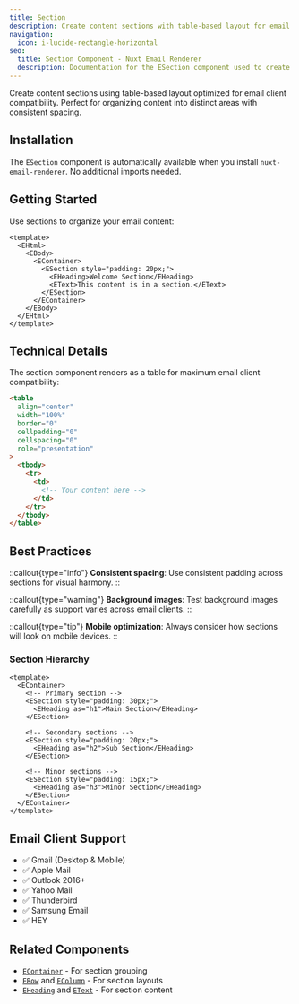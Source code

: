 ```yaml
---
title: Section
description: Create content sections with table-based layout for email compatibility.
navigation:
  icon: i-lucide-rectangle-horizontal
seo:
  title: Section Component - Nuxt Email Renderer
  description: Documentation for the ESection component used to create content sections in email templates.
---
```


Create content sections using table-based layout optimized for email client compatibility. Perfect for organizing content into distinct areas with consistent spacing.

## Installation

The `ESection` component is automatically available when you install `nuxt-email-renderer`. No additional imports needed.

## Getting Started

Use sections to organize your email content:

```vue [emails/WelcomeEmail.vue]
<template>
  <EHtml>
    <EBody>
      <EContainer>
        <ESection style="padding: 20px;">
          <EHeading>Welcome Section</EHeading>
          <EText>This content is in a section.</EText>
        </ESection>
      </EContainer>
    </EBody>
  </EHtml>
</template>
```

## Technical Details

The section component renders as a table for maximum email client compatibility:

```html
<table
  align="center"
  width="100%"
  border="0"
  cellpadding="0"
  cellspacing="0"
  role="presentation"
>
  <tbody>
    <tr>
      <td>
        <!-- Your content here -->
      </td>
    </tr>
  </tbody>
</table>
```

## Best Practices

::callout{type="info"}
**Consistent spacing**: Use consistent padding across sections for visual harmony.
::

::callout{type="warning"}
**Background images**: Test background images carefully as support varies across email clients.
::

::callout{type="tip"}
**Mobile optimization**: Always consider how sections will look on mobile devices.
::

### Section Hierarchy

```vue
<template>
  <EContainer>
    <!-- Primary section -->
    <ESection style="padding: 30px;">
      <EHeading as="h1">Main Section</EHeading>
    </ESection>

    <!-- Secondary sections -->
    <ESection style="padding: 20px;">
      <EHeading as="h2">Sub Section</EHeading>
    </ESection>

    <!-- Minor sections -->
    <ESection style="padding: 15px;">
      <EHeading as="h3">Minor Section</EHeading>
    </ESection>
  </EContainer>
</template>
```

## Email Client Support

- ✅ Gmail (Desktop & Mobile)
- ✅ Apple Mail
- ✅ Outlook 2016+
- ✅ Yahoo Mail
- ✅ Thunderbird
- ✅ Samsung Email
- ✅ HEY

## Related Components

- [`EContainer`](/components/container) - For section grouping
- [`ERow`](/components/row) and [`EColumn`](/components/column) - For section layouts
- [`EHeading`](/components/heading) and [`EText`](/components/text) - For section content
